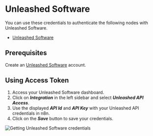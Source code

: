 # Unleashed Software

You can use these credentials to authenticate the following nodes with Unleashed Software.

- [Unleashed Software](/integrations/nodes/n8n-nodes-base.unleashedSoftware/)

## Prerequisites

Create an [Unleashed Software](https://www.unleashedsoftware.com/) account.

## Using Access Token

1. Access your Unleashed Software dashboard.
2. Click on ***Integration*** in the left sidebar and select ***Unleashed API Access***.
3. Use the displayed ***API Id*** and ***API Key*** with your Unleashed API credentials in n8n.
4. Click on the ***Save*** button to save your credentials.

![Getting Unleashed Software credentials](/_images/integrations/credentials/unleashedsoftware/using-access-token.gif)

